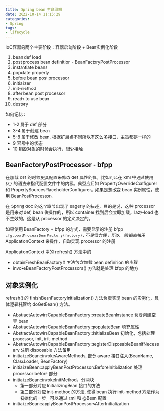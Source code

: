 ```yaml
---
title: Spring bean 生命周期
date: 2022-10-14 11:15:29
categories:
- Spring
tags:
- lifecycle
---
```


IoC容器的两个主要阶段：容器启动阶段 + Bean实例化阶段

1. bean def load
2. post process bean definition - BeanFactoryPostProcessor
3. instantiate beans
4. populate property
5. before bean post processor
6. initializer
7. init-method
8. after bean post processor
9. ready to use bean
10. destory

如何记忆：

* 1-2 属于 def 部分
* 3-4 属于创建 bean
* 5-8 属于修改 bean, 根据扩展点不同所以有这么多接口，主旨都是一样的
* 9 容器中的状态
* 10 销毁对象的时候会执行，很少接触

## BeanFactoryPostProcessor - bfpp

在加载 def 的时候更具配置来修改 def 属性的值。比如可以在 xml 中通过使用 `${}` 的语法来指代配置文件中的内容。典型应用如 PropertyOverrideConfigurer 和 PropertySourcesPlaceholderConfigurer。如果是想改变 bean 实例属性，使用 BeanPostProcessor。

在 Spring doc 的这个章节出现了 eagerly 的描述，目的是说，这种 processor 是用来对 def, bean 做操作的，所以 container 找到后会立即加载，lazy-load 也不生效的。这是从 processor 的定义决定的。

如果使用 BeanFactory + bfpp 的方式，需要显示的注册 bfpp `cfg.postProcessBeanFactory(factory);` 不是很方便，所以一般都直接用 ApplicationContext 来操作，自动实现 processor 的注册

ApplicationContext 中的 refresh() 方法中的

* obtainFreshBeanFactory() 方法包含加载 bean definition 的步骤
* invokeBeanFactoryPostProcessors() 方法就是处理 bfpp 的地方

## 对象实例化

refresh() 的 finishBeanFactoryInitialization() 方法负责实现 bean 的实例化，具体逻辑托管给 doGetBean() 方法。

* AbstractAutowireCapableBeanFactory::createBeanInstance 负责创建空壳 bean
* AbstractAutowireCapableBeanFactory::populateBean 填充属性
* AbstractAutowireCapableBeanFactory::initializeBean 初始化，包括处理 processor, init, init-method
* AbstractAutowireCapableBeanFactory::registerDisposableBeanIfNecessary 注册 disposable 方法备用
* initializeBean::invokeAwareMethods, 部分 aware 接口注入(BeanName, ClassLoader, BeanFactory)
* initializeBean::applyBeanPostProcessorsBeforeInitialization 处理 processor before 部分
* initializeBean::invokeInitMethod，分两块
  * 第一部分对应 InitializingBean 接口的方法
  * 第二部分对应 init-method 的方法, 使得 bean 执行 init-method 方法作为初始化的一步，可以通过 xml 和 @Bean 配置
* initializeBean::applyBeanPostProcessorsAfterInitialization